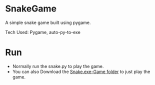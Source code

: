 # SnakeGame
A simple snake game built using pygame.

Tech Used: Pygame, auto-py-to-exe

# Run
- Normally run the snake.py to play the game.
- You can also Download the [Snake.exe-Game folder](https://github.com/roneetsingh/SnakeGame/tree/master/Snake.exe-Game%20Folder) to just play the game.
